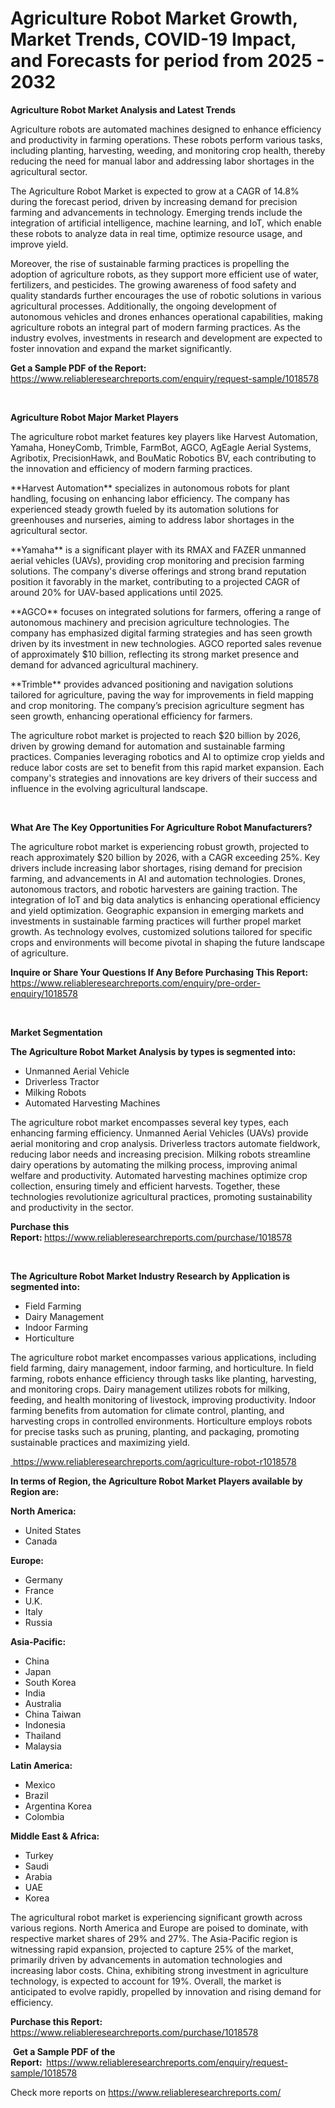 <p><h1>Agriculture Robot Market Growth, Market Trends, COVID-19 Impact, and Forecasts for period from 2025 - 2032</h1></p><p><strong>Agriculture Robot Market Analysis and Latest Trends</strong></p>
<p><p>Agriculture robots are automated machines designed to enhance efficiency and productivity in farming operations. These robots perform various tasks, including planting, harvesting, weeding, and monitoring crop health, thereby reducing the need for manual labor and addressing labor shortages in the agricultural sector. </p><p>The Agriculture Robot Market is expected to grow at a CAGR of 14.8% during the forecast period, driven by increasing demand for precision farming and advancements in technology. Emerging trends include the integration of artificial intelligence, machine learning, and IoT, which enable these robots to analyze data in real time, optimize resource usage, and improve yield. </p><p>Moreover, the rise of sustainable farming practices is propelling the adoption of agriculture robots, as they support more efficient use of water, fertilizers, and pesticides. The growing awareness of food safety and quality standards further encourages the use of robotic solutions in various agricultural processes. Additionally, the ongoing development of autonomous vehicles and drones enhances operational capabilities, making agriculture robots an integral part of modern farming practices. As the industry evolves, investments in research and development are expected to foster innovation and expand the market significantly.</p></p>
<p><strong>Get a Sample PDF of the Report:&nbsp;</strong> <a href="https://www.reliableresearchreports.com/enquiry/request-sample/1018578?utm_campaign=3430&utm_medium=2&utm_source=Github&utm_content=ia&utm_term=21032025&utm_id=agriculture-robot">https://www.reliableresearchreports.com/enquiry/request-sample/1018578</a></p>
<p>&nbsp;</p>
<p><strong>Agriculture Robot Major Market Players</strong></p>
<p><p>The agriculture robot market features key players like Harvest Automation, Yamaha, HoneyComb, Trimble, FarmBot, AGCO, AgEagle Aerial Systems, Agribotix, PrecisionHawk, and BouMatic Robotics BV, each contributing to the innovation and efficiency of modern farming practices.</p><p>**Harvest Automation** specializes in autonomous robots for plant handling, focusing on enhancing labor efficiency. The company has experienced steady growth fueled by its automation solutions for greenhouses and nurseries, aiming to address labor shortages in the agricultural sector.</p><p>**Yamaha** is a significant player with its RMAX and FAZER unmanned aerial vehicles (UAVs), providing crop monitoring and precision farming solutions. The company's diverse offerings and strong brand reputation position it favorably in the market, contributing to a projected CAGR of around 20% for UAV-based applications until 2025.</p><p>**AGCO** focuses on integrated solutions for farmers, offering a range of autonomous machinery and precision agriculture technologies. The company has emphasized digital farming strategies and has seen growth driven by its investment in new technologies. AGCO reported sales revenue of approximately $10 billion, reflecting its strong market presence and demand for advanced agricultural machinery.</p><p>**Trimble** provides advanced positioning and navigation solutions tailored for agriculture, paving the way for improvements in field mapping and crop monitoring. The company’s precision agriculture segment has seen growth, enhancing operational efficiency for farmers.</p><p>The agriculture robot market is projected to reach $20 billion by 2026, driven by growing demand for automation and sustainable farming practices. Companies leveraging robotics and AI to optimize crop yields and reduce labor costs are set to benefit from this rapid market expansion. Each company's strategies and innovations are key drivers of their success and influence in the evolving agricultural landscape.</p></p>
<p>&nbsp;</p>
<p><strong>What Are The Key Opportunities For Agriculture Robot Manufacturers?</strong></p>
<p><p>The agriculture robot market is experiencing robust growth, projected to reach approximately $20 billion by 2026, with a CAGR exceeding 25%. Key drivers include increasing labor shortages, rising demand for precision farming, and advancements in AI and automation technologies. Drones, autonomous tractors, and robotic harvesters are gaining traction. The integration of IoT and big data analytics is enhancing operational efficiency and yield optimization. Geographic expansion in emerging markets and investments in sustainable farming practices will further propel market growth. As technology evolves, customized solutions tailored for specific crops and environments will become pivotal in shaping the future landscape of agriculture.</p></p>
<p><strong>Inquire or Share Your Questions If Any Before Purchasing This Report:</strong> <a href="https://www.reliableresearchreports.com/enquiry/pre-order-enquiry/1018578?utm_campaign=3430&utm_medium=2&utm_source=Github&utm_content=ia&utm_term=21032025&utm_id=agriculture-robot">https://www.reliableresearchreports.com/enquiry/pre-order-enquiry/1018578</a></p>
<p>&nbsp;</p>
<p><strong>Market Segmentation</strong></p>
<p><strong>The Agriculture Robot Market Analysis by types is segmented into:</strong></p>
<p><ul><li>Unmanned Aerial Vehicle</li><li>Driverless Tractor</li><li>Milking Robots</li><li>Automated Harvesting Machines</li></ul></p>
<p><p>The agriculture robot market encompasses several key types, each enhancing farming efficiency. Unmanned Aerial Vehicles (UAVs) provide aerial monitoring and crop analysis. Driverless tractors automate fieldwork, reducing labor needs and increasing precision. Milking robots streamline dairy operations by automating the milking process, improving animal welfare and productivity. Automated harvesting machines optimize crop collection, ensuring timely and efficient harvests. Together, these technologies revolutionize agricultural practices, promoting sustainability and productivity in the sector.</p></p>
<p><strong>Purchase this Report:&nbsp;</strong><a href="https://www.reliableresearchreports.com/purchase/1018578?utm_campaign=3430&utm_medium=2&utm_source=Github&utm_content=ia&utm_term=21032025&utm_id=agriculture-robot">https://www.reliableresearchreports.com/purchase/1018578</a></p>
<p>&nbsp;</p>
<p><strong>The Agriculture Robot Market Industry Research by Application is segmented into:</strong></p>
<p><ul><li>Field Farming</li><li>Dairy Management</li><li>Indoor Farming</li><li>Horticulture</li></ul></p>
<p><p>The agriculture robot market encompasses various applications, including field farming, dairy management, indoor farming, and horticulture. In field farming, robots enhance efficiency through tasks like planting, harvesting, and monitoring crops. Dairy management utilizes robots for milking, feeding, and health monitoring of livestock, improving productivity. Indoor farming benefits from automation for climate control, planting, and harvesting crops in controlled environments. Horticulture employs robots for precise tasks such as pruning, planting, and packaging, promoting sustainable practices and maximizing yield.</p></p>
<p><a href="https://www.reliableresearchreports.com/agriculture-robot-r1018578?utm_campaign=3430&utm_medium=2&utm_source=Github&utm_content=ia&utm_term=21032025&utm_id=agriculture-robot">&nbsp;https://www.reliableresearchreports.com/agriculture-robot-r1018578</a></p>
<p><strong>In terms of Region, the Agriculture Robot Market Players available by Region are:</strong></p>
<p>
    <p> <strong> North America: </strong>
        <ul>
            <li>United States</li>
            <li>Canada</li>
        </ul>
        </p> 
    <p> <strong> Europe: </strong>
        <ul>
            <li>Germany</li>
            <li>France</li>
            <li>U.K.</li>
            <li>Italy</li>
            <li>Russia</li>
        </ul>
        </p> 
    <p> <strong> Asia-Pacific: </strong>
        <ul>
            <li>China</li>
            <li>Japan</li>
            <li>South Korea</li>
            <li>India</li>
            <li>Australia</li>
            <li>China Taiwan</li>
            <li>Indonesia</li>
            <li>Thailand</li>
            <li>Malaysia</li>
        </ul>
        </p> 
    <p> <strong> Latin America: </strong>
        <ul>
            <li>Mexico</li>
            <li>Brazil</li>
            <li>Argentina Korea</li>
            <li>Colombia</li>
        </ul>
        </p> 
    <p> <strong> Middle East & Africa: </strong>
        <ul>
            <li>Turkey</li>
            <li>Saudi</li>
            <li>Arabia</li>
            <li>UAE</li>
            <li>Korea</li>
        </ul>
    </p>
    </p>
<p><p>The agricultural robot market is experiencing significant growth across various regions. North America and Europe are poised to dominate, with respective market shares of 29% and 27%. The Asia-Pacific region is witnessing rapid expansion, projected to capture 25% of the market, primarily driven by advancements in automation technologies and increasing labor costs. China, exhibiting strong investment in agriculture technology, is expected to account for 19%. Overall, the market is anticipated to evolve rapidly, propelled by innovation and rising demand for efficiency.</p></p>
<p><strong>Purchase this Report: </strong><a href="https://www.reliableresearchreports.com/purchase/1018578?utm_campaign=3430&utm_medium=2&utm_source=Github&utm_content=ia&utm_term=21032025&utm_id=agriculture-robot">https://www.reliableresearchreports.com/purchase/1018578</a></p>
<p>&nbsp;<strong>Get a Sample PDF of the Report:&nbsp;&nbsp;</strong><a href="https://www.reliableresearchreports.com/enquiry/request-sample/1018578?utm_campaign=3430&utm_medium=2&utm_source=Github&utm_content=ia&utm_term=21032025&utm_id=agriculture-robot">https://www.reliableresearchreports.com/enquiry/request-sample/1018578</a></p>
<p><strong></strong></p>
<p>Check more reports on <a href="https://www.reliableresearchreports.com/?utm_campaign=3430&utm_medium=2&utm_source=Github&utm_content=ia&utm_term=21032025&utm_id=agriculture-robot">https://www.reliableresearchreports.com/</a></p>